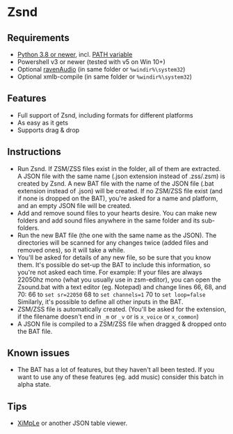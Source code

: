 # Zsnd

## Requirements
- [Python 3.8 or newer](https://www.python.org/downloads/), incl. [PATH variable](https://cloudacademy.com/wp-content/uploads/2020/01/Python-Windows-installer.png)
- Powershell v3 or newer (tested with v5 on Win 10+)
- Optional [ravenAudio](https://discord.com/channels/449510825385000960/459862699870781451/934369862841688154) (in same folder or `%windir%\system32`)
- Optional xmlb-compile (in same folder or `%windir%\system32`)

## Features
- Full support of Zsnd, including formats for different platforms
- As easy as it gets
- Supports drag & drop

## Instructions
- Run Zsnd.
  If ZSM/ZSS files exist in the folder, all of them are extracted.
  A JSON file with the same name (.json extension instead of .zss/.zsm) is created by Zsnd.
  A new BAT file with the name of the JSON file (.bat extension instead of .json) will be created.
  If no ZSM/ZSS file exist (and if none is dropped on the BAT), you're asked for a name and platform,
  and an empty JSON file will be created.
- Add and remove sound files to your hearts desire.
  You can make new folders and add sound files anywhere in the same folder and its sub-folders.
- Run the new BAT file (the one with the same name as the JSON).
  The directories will be scanned for any changes twice (added files and removed ones), so it will take a while.
- You'll be asked for details of any new file, so be sure that you know them.
  It's possible do set-up the BAT to include this information, so you're not asked each time.
  For example: If your files are always 22050hz mono (what you usually use in zsm-editor),
  you can open the Zsound.bat with a text editor (eg. Notepad) and change lines 66, 68, and 70:
  66 to `set sr=22050`
  68 to `set channels=1`
  70 to `set loop=false`
  Similarly, it's possible to define all other inputs in the BAT.
- ZSM/ZSS file is automatically created.
  (You'll be asked for the extension, if the filename doesn't end in `_m` or `_v` or is `x_voice` or `x_common`)
- A JSON file is compiled to a ZSM/ZSS file when dragged & dropped onto the BAT file.

## Known issues
- The BAT has a lot of features, but they haven't all been tested.
  If you want to use any of these features (eg. add music) consider this batch in alpha state.

## Tips
- [XiMpLe](http://www.ximple.cz/download.php) or another JSON table viewer.
